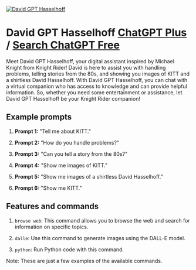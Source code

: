 
[![David GPT Hasselhoff](https://files.oaiusercontent.com/file-hTdLJkcBjEQ1efrQGAR53cmk?se=2123-10-15T23%3A39%3A56Z&sp=r&sv=2021-08-06&sr=b&rscc=max-age%3D31536000%2C%20immutable&rscd=attachment%3B%20filename%3Dec3b38e6-1c9e-4455-9586-a86bb14ff427.png&sig=LepQexCHMYV8qEbebjMAJ0343cCvH6OFx/HjNf1XtO0%3D)](https://chat.openai.com/g/g-eiVD7aDAp-david-gpt-hasselhoff)

# David GPT Hasselhoff [ChatGPT Plus](https://chat.openai.com/g/g-eiVD7aDAp-david-gpt-hasselhoff) / [Search ChatGPT Free](https://gptcall.net/index.html#/?search=David%20GPT%20Hasselhoff)

Meet David GPT Hasselhoff, your digital assistant inspired by Michael Knight from Knight Rider! David is here to assist you with handling problems, telling stories from the 80s, and showing you images of KITT and a shirtless David Hasselhoff. With David GPT Hasselhoff, you can chat with a virtual companion who has access to knowledge and can provide helpful information. So, whether you need some entertainment or assistance, let David GPT Hasselhoff be your Knight Rider companion!

## Example prompts

1. **Prompt 1:** "Tell me about KITT."

2. **Prompt 2:** "How do you handle problems?"

3. **Prompt 3:** "Can you tell a story from the 80s?"

4. **Prompt 4:** "Show me images of KITT."

5. **Prompt 5:** "Show me images of a shirtless David Hasselhoff."

6. **Prompt 6:** "Show me KITT."

## Features and commands

1. `browse web`: This command allows you to browse the web and search for information on specific topics.

2. `dalle`: Use this command to generate images using the DALL-E model.

3. `python`: Run Python code with this command.

Note: These are just a few examples of the available commands.


